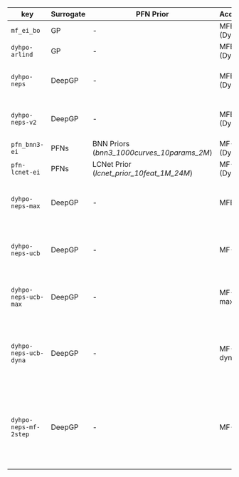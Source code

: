 | key | Surrogate | PFN Prior | Acquisition | Continuous | Notes |
| -------- | -------- | -------- | --- | -------- | --- |
| `mf_ei_bo`    | GP   | - | MFEI (DyHPO)     |  ✅     | Write something...     |
| `dyhpo-arlind`    | GP   | - | MFEI (DyHPO)     |  :x:   | Arlind's __original__ code     |
| `dyhpo-neps`   | DeepGP  | -  | MFEI (DyHPO)     |  ✅     | DEPRECATED NePS version of Arlind's DyHPO |
| `dyhpo-neps-v2`   | DeepGP  | -  | MFEI (DyHPO)     |  ✅     | FINAL NePS version of Arlind's DyHPO |
| `pfn_bnn3-ei`   | PFNs | BNN Priors (*bnn3_1000curves_10params_2M*) | MF-EI (DyHPO)     |  ✅     | Our method |
| `pfn-lcnet-ei`   | PFNs  | LCNet Prior (*lcnet_prior_10feat_1M_24M*) | MF-EI (DyHPO)     |  ✅     | Our method |
| `dyhpo-neps-max`  | DeepGP  | - | MFEI-max    |  ✅     | Calculates EI at max against the global incumbent |
| `dyhpo-neps-ucb`  | DeepGP  | - | MF-UCB    |  ✅     | Calculates EUCB with DyHPO like acquisition design |
| `dyhpo-neps-ucb-max`  | DeepGP  | - | MF-UCB-max    |  ✅     | Calculates UCB at max against the global incumbent |
| `dyhpo-neps-ucb-dyna`  | DeepGP  | - | MF-UCB-dyna    |  ✅     | Calculates UCB at a dynamic z_max decided per config in the candidate set |
| `dyhpo-neps-mf-2step`  | DeepGP  | - | MF-2step    |  ✅     | Filters new and partial candidates using a dynamic-MF-EI and then uses dynamic-MF-UCB |
